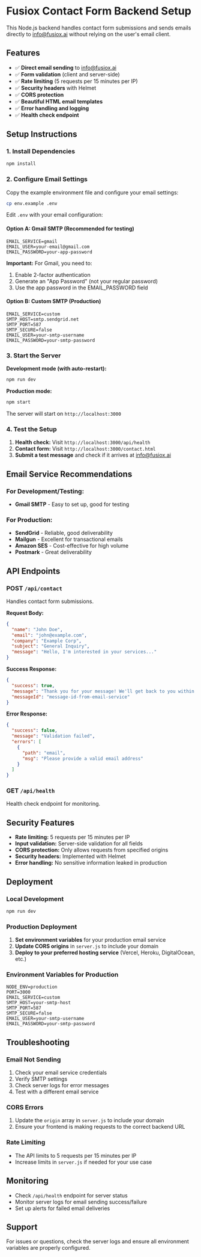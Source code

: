 # Fusiox Contact Form Backend Setup

This Node.js backend handles contact form submissions and sends emails directly to info@fusiox.ai without relying on the user's email client.

## Features

- ✅ **Direct email sending** to info@fusiox.ai
- ✅ **Form validation** (client and server-side)
- ✅ **Rate limiting** (5 requests per 15 minutes per IP)
- ✅ **Security headers** with Helmet
- ✅ **CORS protection**
- ✅ **Beautiful HTML email templates**
- ✅ **Error handling and logging**
- ✅ **Health check endpoint**

## Setup Instructions

### 1. Install Dependencies

```bash
npm install
```

### 2. Configure Email Settings

Copy the example environment file and configure your email settings:

```bash
cp env.example .env
```

Edit `.env` with your email configuration:

#### Option A: Gmail SMTP (Recommended for testing)

```env
EMAIL_SERVICE=gmail
EMAIL_USER=your-email@gmail.com
EMAIL_PASSWORD=your-app-password
```

**Important:** For Gmail, you need to:
1. Enable 2-factor authentication
2. Generate an "App Password" (not your regular password)
3. Use the app password in the EMAIL_PASSWORD field

#### Option B: Custom SMTP (Production)

```env
EMAIL_SERVICE=custom
SMTP_HOST=smtp.sendgrid.net
SMTP_PORT=587
SMTP_SECURE=false
EMAIL_USER=your-smtp-username
EMAIL_PASSWORD=your-smtp-password
```

### 3. Start the Server

**Development mode (with auto-restart):**
```bash
npm run dev
```

**Production mode:**
```bash
npm start
```

The server will start on `http://localhost:3000`

### 4. Test the Setup

1. **Health check:** Visit `http://localhost:3000/api/health`
2. **Contact form:** Visit `http://localhost:3000/contact.html`
3. **Submit a test message** and check if it arrives at info@fusiox.ai

## Email Service Recommendations

### For Development/Testing:
- **Gmail SMTP** - Easy to set up, good for testing

### For Production:
- **SendGrid** - Reliable, good deliverability
- **Mailgun** - Excellent for transactional emails
- **Amazon SES** - Cost-effective for high volume
- **Postmark** - Great deliverability

## API Endpoints

### POST `/api/contact`
Handles contact form submissions.

**Request Body:**
```json
{
  "name": "John Doe",
  "email": "john@example.com",
  "company": "Example Corp",
  "subject": "General Inquiry",
  "message": "Hello, I'm interested in your services..."
}
```

**Success Response:**
```json
{
  "success": true,
  "message": "Thank you for your message! We'll get back to you within 24 hours.",
  "messageId": "message-id-from-email-service"
}
```

**Error Response:**
```json
{
  "success": false,
  "message": "Validation failed",
  "errors": [
    {
      "path": "email",
      "msg": "Please provide a valid email address"
    }
  ]
}
```

### GET `/api/health`
Health check endpoint for monitoring.

## Security Features

- **Rate limiting:** 5 requests per 15 minutes per IP
- **Input validation:** Server-side validation for all fields
- **CORS protection:** Only allows requests from specified origins
- **Security headers:** Implemented with Helmet
- **Error handling:** No sensitive information leaked in production

## Deployment

### Local Development
```bash
npm run dev
```

### Production Deployment

1. **Set environment variables** for your production email service
2. **Update CORS origins** in `server.js` to include your domain
3. **Deploy to your preferred hosting service** (Vercel, Heroku, DigitalOcean, etc.)

### Environment Variables for Production

```env
NODE_ENV=production
PORT=3000
EMAIL_SERVICE=custom
SMTP_HOST=your-smtp-host
SMTP_PORT=587
SMTP_SECURE=false
EMAIL_USER=your-smtp-username
EMAIL_PASSWORD=your-smtp-password
```

## Troubleshooting

### Email Not Sending
1. Check your email service credentials
2. Verify SMTP settings
3. Check server logs for error messages
4. Test with a different email service

### CORS Errors
1. Update the `origin` array in `server.js` to include your domain
2. Ensure your frontend is making requests to the correct backend URL

### Rate Limiting
- The API limits to 5 requests per 15 minutes per IP
- Increase limits in `server.js` if needed for your use case

## Monitoring

- Check `/api/health` endpoint for server status
- Monitor server logs for email sending success/failure
- Set up alerts for failed email deliveries

## Support

For issues or questions, check the server logs and ensure all environment variables are properly configured. 